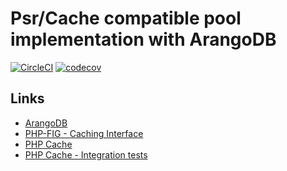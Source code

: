 # Psr/Cache compatible pool implementation with ArangoDB

[![CircleCI](https://circleci.com/gh/Sweetchuck/cache-backend-arangodb.svg?style=svg)](https://circleci.com/gh/Sweetchuck/cache-backend-arangodb)
[![codecov](https://codecov.io/gh/Sweetchuck/cache-backend-arangodb/branch/1.x/graph/badge.svg)](https://codecov.io/gh/Sweetchuck/cache-backend-arangodb)


## Links

* [ArangoDB](https://www.arangodb.com/)
* [PHP-FIG - Caching Interface](https://github.com/php-fig/cache)
* [PHP Cache](http://www.php-cache.com/en/latest/)
* [PHP Cache - Integration tests](https://github.com/php-cache/integration-tests)
